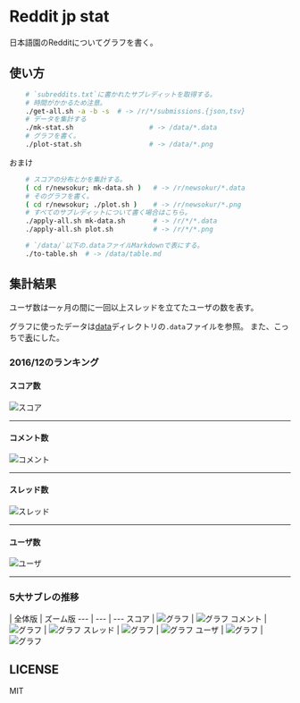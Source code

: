 # Reddit jp stat

日本語園のRedditについてグラフを書く。


## 使い方

```sh
	# `subreddits.txt`に書かれたサブレディットを取得する。
	# 時間がかかるため注意。
	./get-all.sh -a -b -s  # -> /r/*/submissions.{json,tsv}
	# データを集計する
	./mk-stat.sh                   # -> /data/*.data
	# グラフを書く。
	./plot-stat.sh                 # -> /data/*.png
```

おまけ

```sh
	# スコアの分布とかを集計する。
	( cd r/newsokur; mk-data.sh )   # -> /r/newsokur/*.data
	# そのグラフを書く。
	( cd r/newsokur; ./plot.sh )    # -> /r/newsokur/*.png
	# すべてのサブレディットについて書く場合はこちら。
	./apply-all.sh mk-data.sh       # -> /r/*/*.data
	./apply-all.sh plot.sh          # -> /r/*/*.png
```

```sh
	# `/data/`以下の.dataファイルMarkdownで表にする。
	./to-table.sh  # -> /data/table.md
```

## 集計結果

ユーザ数は一ヶ月の間に一回以上スレッドを立てたユーザの数を表す。

グラフに使ったデータは[data](data/)ディレクトリの`.data`ファイルを参照。
また、こっちで[表](data/table.md)にした。

### 2016/12のランキング

#### スコア数

![スコア](data/scores_2016-12_top.png)

---

#### コメント数

![コメント](data/comments_2016-12_top.png)

---

#### スレッド数

![スレッド](data/threads_2016-12_top.png)

---

#### ユーザ数

![ユーザ](data/users_2016-12_top.png)

---

### 5大サブレの推移

 | 全体版 | ズーム版
--- | --- | ---
スコア | ![グラフ](data/scores_top5_time.png) | ![グラフ](data/scores_top5_time_zoom.png)
コメント | ![グラフ](data/comments_top5_time.png) | ![グラフ](data/comments_top5_time_zoom.png)
スレッド | ![グラフ](data/threads_top5_time.png) | ![グラフ](data/threads_top5_time_zoom.png)
ユーザ | ![グラフ](data/users_top5_time.png) | ![グラフ](data/users_top5_time_zoom.png)


## LICENSE

MIT
